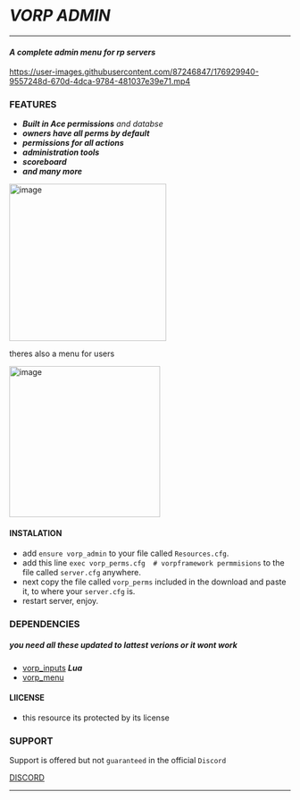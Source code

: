 # ***VORP ADMIN***


----
#### ***A complete admin menu for rp servers***



https://user-images.githubusercontent.com/87246847/176929940-9557248d-670d-4dca-9784-481037e39e71.mp4




### FEATURES
* ***Built in Ace permissions*** *and databse*
* ***owners have all perms by default***
* ***permissions for all actions***
* ***administration tools***
* ***scoreboard***
* ***and many more***
<img width="281" alt="image" src="https://user-images.githubusercontent.com/87246847/176924806-692cb9ab-9e5b-4c91-ae22-76a6cbe3faf8.png">



theres also  a menu for users

<img width="270" alt="image" src="https://user-images.githubusercontent.com/87246847/176924596-959f8642-f5d2-40f5-a966-aef59346407a.png">



#### INSTALATION

* add `ensure vorp_admin` to your file called `Resources.cfg`.
* add this line `exec vorp_perms.cfg  # vorpframework permmisions` to the file called `server.cfg` anywhere. 
* next copy the file called `vorp_perms` included in the download and paste it, to where your `server.cfg` is.
* restart server, enjoy.

### DEPENDENCIES
##### you need all these updated to lattest verions or it wont work 
* [vorp_inputs](https://github.com/VORPCORE/vorp_inputs-lua) ***Lua***
* [vorp_menu](https://github.com/VORPCORE/vorp_menu)

#### LlICENSE
* this resource its protected by its license


### SUPPORT

Support is offered but not `guaranteed` in the official `Discord` 

[DISCORD](https://discord.gg/DHGVAbCj7N)

___

